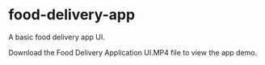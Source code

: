 # food-delivery-app
A basic food delivery app UI.

Download the Food Delivery Application UI.MP4 file to view the app demo.
